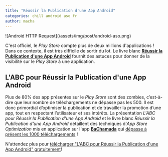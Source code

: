 ```yaml
---
title: "Réussir la Publication d'une App Android"
categories: chill android aso fr
author: macha
---
```


<div class="text-center lead" markdown="1">
  ![Android HTTP Request](/assets/img/post/android-aso.png)
</div>

C'est officiel, le _Play Store_ compte plus de deux millions d'applications !
Dans ce contexte, il est très difficile de sortir du lot. Le livre blanc
[**Réussir la Publication d'une App Android**]((/subscribe-aso/)) fournit des
astuces pour donner de la visibilité sur le _Play Store_ à une application.

## L'ABC pour Réussir la Publication d'une App Android

Plus de 80% des app présentes sur le _Play Store_ sont des zombies, c’est-à-dire
que leur nombre de téléchargements ne dépasse pas les 500. Il est donc
primordial d’optimiser la publication et de travailler la promotion d’une app,
tout en respectant l’utilisateur et ses intérêts. La présentation _L'ABC pour
Réussir la Publication d'une App Android_ et le livre blanc _Réussir la
Publication d'une App Android_ détaillent des techniques d’_App Store
Optimization_ mis en application sur l'app
**[BaChamada](/2015/01/04/bachamada-bat-la-chamade-a-fond/)** qui
[dépasse à présent les 1000 téléchargements](2016/06/21/bachamada-a-atteint-les-1000-telechargements/) !

N'attendez plus pour [télécharger "L'ABC pour Réussir la Publication d'une App
Android" gratuitement](/subscribe-aso/)!
